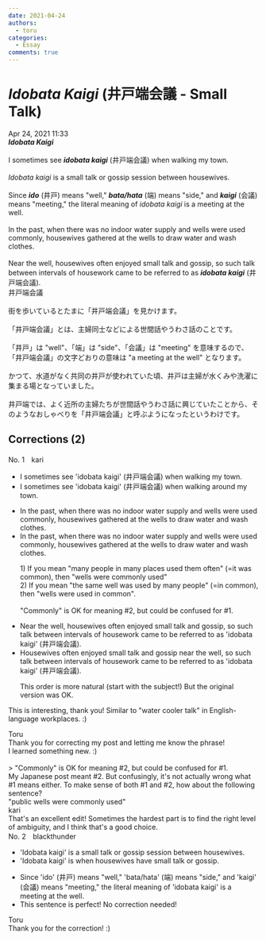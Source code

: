 ```yaml
---
date: 2021-04-24
authors:
  - toru
categories:
  - Essay
comments: true
---
```


# <strong><em>Idobata Kaigi</strong></em> (井戸端会議 - Small Talk)
<div class="date">Apr 24, 2021 11:33</div>
<div id="post"><div id="body_show_ori">
<strong><em>Idobata Kaigi</strong></em><br/><br/>I sometimes see <strong><em>idobata kaigi</em></strong> (井戸端会議) when walking my town.<br/><br/><em>Idobata kaigi</em> is a small talk or gossip session between housewives.<br/><br/>Since <strong><em>ido</em></strong> (井戸) means "well," <strong><em>bata/hata</em></strong> (端) means "side," and <strong><em>kaigi</em></strong> (会議) means "meeting," the literal meaning of <em>idobata kaigi</em> is a meeting at the well.<br/><br/>In the past, when there was no indoor water supply and wells were used commonly, housewives gathered at the wells to draw water and wash clothes.<br/><br/>Near the well, housewives often enjoyed small talk and gossip, so such talk between intervals of housework came to be referred to as <strong><em>idobata kaigi</em></strong> (井戸端会議).
</div></div>

<!-- more -->

<div id="post_ja"><div id="body_show_mo">
井戸端会議<br/><br/>街を歩いているとたまに「井戸端会議」を見かけます。<br/><br/>「井戸端会議」とは、主婦同士などによる世間話やうわさ話のことです。<br/><br/>「井戸」は "well"、「端」は "side"、「会議」は "meeting" を意味するので、「井戸端会議」の文字どおりの意味は "a meeting at the well" となります。<br/><br/>かつて、水道がなく共同の井戸が使われていた頃、井戸は主婦が水くみや洗濯に集まる場となっていました。<br/><br/>井戸端では、よく近所の主婦たちが世間話やうわさ話に興じていたことから、そのようなおしゃべりを「井戸端会議」と呼ぶようになったというわけです。
</div></div>

## Corrections (2)
<div id="block"><div class="first_name"> No. 1　<span class="just_name">kari</span></div><div id="block2">
<ul class="correction_field">
<li class="incorrect">I sometimes see 'idobata kaigi' (井戸端会議) when walking my town.</li>
<li class="corrected correct">
I sometimes see 'idobata kaigi' (井戸端会議) when walking <span class="f_red">around</span> my town.
</li>
</ul>
<ul class="correction_field">
<li class="incorrect">In the past, when there was no indoor water supply and wells were used commonly, housewives gathered at the wells to draw water and wash clothes.</li>
<li class="corrected correct">
In the past, when there was no indoor water supply and wells were used <span class="f_blue">commonly</span>, housewives gathered at the wells to draw water and wash clothes.
<p class="correction_comment">1) If you mean "many people in many places used them often" (=it was common), then "wells were commonly used"<br/>2) If you mean "the same well was used by many people" (=in common), then "wells were used in common".<br/><br/>"Commonly" is OK for meaning #2, but could be confused for #1.</p>
</li>
</ul>
<ul class="correction_field">
<li class="incorrect">Near the well, housewives often enjoyed small talk and gossip, so such talk between intervals of housework came to be referred to as 'idobata kaigi' (井戸端会議).</li>
<li class="corrected correct">
<span class="f_red">H</span>ousewives often enjoyed small talk and gossip <span class="f_red">near the well</span>, so such talk between intervals of housework came to be referred to as 'idobata kaigi' (井戸端会議).
<p class="correction_comment">This order is more natural (start with the subject!) But the original version was OK.</p>
</li>
</ul>
<p class="comment_small">
 This is interesting, thank you! Similar to "water cooler talk" in English-language workplaces. :)
</p>

</div><div class="name"><span class="just_name">Toru</span><br>
Thank you for correcting my post and letting me know the phrase!<br/>I learned something new. :)<br/><br/>&gt; "Commonly" is OK for meaning #2, but could be confused for #1.<br/>My Japanese post meant #2. But confusingly, it's not actually wrong what #1 means either. To make sense of both #1 and #2, how about the following sentence?<br/>"public wells were commonly used"
</div>
<div class="name"><span class="just_name">kari</span><br>
That's an excellent edit! Sometimes the hardest part is to find the right level of ambiguity, and I think that's a good choice.
</div>
</div>
<div id="block"><div class="first_name"> No. 2　<span class="just_name">blackthunder</span></div><div id="block2">
<ul class="correction_field">
<li class="incorrect">'Idobata kaigi' is a small talk or gossip session between housewives.</li>
<li class="corrected correct">
'Idobata kaigi' is <span class="f_red">when housewives have </span>small talk or gossip.
</li>
</ul>
<ul class="correction_field">
<li class="incorrect">Since 'ido' (井戸) means "well," 'bata/hata' (端) means "side," and 'kaigi' (会議) means "meeting," the literal meaning of 'idobata kaigi' is a meeting at the well.</li>
<li class="corrected perfect">This sentence is perfect! No correction needed!</li>
</ul>
</div><div class="name"><span class="just_name">Toru</span><br>
Thank you for the correction! :)
</div>
</div>
